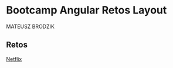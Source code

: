 # Bootcamp Angular Retos Layout

MATEUSZ BRODZIK

## Retos
[Netflix](https://mattbrod.github.io/mb-css-grid-ses4-urbalab-08112022/netflix/)
